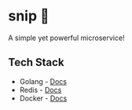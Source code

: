 # snip 🔨
A simple yet powerful microservice!

## Tech Stack
- Golang - [Docs](https://go.dev/doc/)
- Redis - [Docs](https://redis.io/docs/)
- Docker - [Docs](https://docs.docker.com/)
